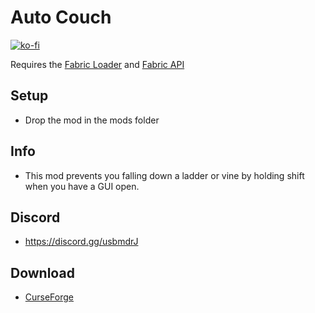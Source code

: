 # Auto Couch

[![ko-fi](https://ko-fi.com/img/githubbutton_sm.svg)](https://ko-fi.com/W7W1607S8)

Requires the [Fabric Loader](https://fabricmc.net/use/) and [Fabric API](https://www.curseforge.com/minecraft/mc-mods/fabric-api)

## Setup

- Drop the mod in the mods folder

## Info

- This mod prevents you falling down a ladder or vine by holding shift when you have a GUI open.

## Discord

- https://discord.gg/usbmdrJ

## Download

- [CurseForge](https://www.curseforge.com/minecraft/mc-mods/auto-crouch)
